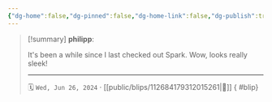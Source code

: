 ```yaml
---
{"dg-home":false,"dg-pinned":false,"dg-home-link":false,"dg-publish":true,"tags":["dgblip"],"disabled rules":["yaml-title","yaml-title-alias","file-name-heading"],"title":"philipp on mastodon @ 2024-06-26","created-date":"2024-06-26T17:48:42","id":112684179312015260,"updated-date":"2025-05-02T08:50:44","dg-path":"blips/112684179312015261.md","permalink":"/blips/112684179312015261/","dgPassFrontmatter":true}
---
```


> [!summary] **philipp**:
>
> It's been a while since I last checked out Spark. Wow, looks really sleek!
> - - -
>
> 🗓️ `Wed, Jun 26, 2024` · [[public/blips/112684179312015261\|🔗]]
{ #blip}

